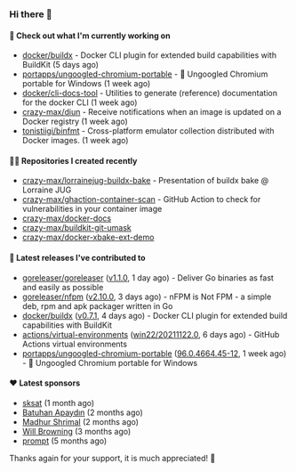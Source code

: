 ### Hi there 👋

#### 👷 Check out what I'm currently working on

- [docker/buildx](https://github.com/docker/buildx) - Docker CLI plugin for extended build capabilities with BuildKit (5 days ago)
- [portapps/ungoogled-chromium-portable](https://github.com/portapps/ungoogled-chromium-portable) - 🚀 Ungoogled Chromium portable for Windows (1 week ago)
- [docker/cli-docs-tool](https://github.com/docker/cli-docs-tool) - Utilities to generate (reference) documentation for the docker CLI (1 week ago)
- [crazy-max/diun](https://github.com/crazy-max/diun) - Receive notifications when an image is updated on a Docker registry (1 week ago)
- [tonistiigi/binfmt](https://github.com/tonistiigi/binfmt) - Cross-platform emulator collection distributed with Docker images. (1 week ago)

#### 👨‍💻 Repositories I created recently

- [crazy-max/lorrainejug-buildx-bake](https://github.com/crazy-max/lorrainejug-buildx-bake) - Presentation of buildx bake @ Lorraine JUG
- [crazy-max/ghaction-container-scan](https://github.com/crazy-max/ghaction-container-scan) - GitHub Action to check for vulnerabilities in your container image
- [crazy-max/docker-docs](https://github.com/crazy-max/docker-docs)
- [crazy-max/buildkit-git-umask](https://github.com/crazy-max/buildkit-git-umask)
- [crazy-max/docker-xbake-ext-demo](https://github.com/crazy-max/docker-xbake-ext-demo)

#### 🚀 Latest releases I've contributed to

- [goreleaser/goreleaser](https://github.com/goreleaser/goreleaser) ([v1.1.0](https://github.com/goreleaser/goreleaser/releases/tag/v1.1.0), 1 day ago) - Deliver Go binaries as fast and easily as possible
- [goreleaser/nfpm](https://github.com/goreleaser/nfpm) ([v2.10.0](https://github.com/goreleaser/nfpm/releases/tag/v2.10.0), 3 days ago) - nFPM is Not FPM - a simple deb, rpm and apk packager written in Go
- [docker/buildx](https://github.com/docker/buildx) ([v0.7.1](https://github.com/docker/buildx/releases/tag/v0.7.1), 4 days ago) - Docker CLI plugin for extended build capabilities with BuildKit
- [actions/virtual-environments](https://github.com/actions/virtual-environments) ([win22/20211122.0](https://github.com/actions/virtual-environments/releases/tag/win22%2F20211122.0), 6 days ago) - GitHub Actions virtual environments
- [portapps/ungoogled-chromium-portable](https://github.com/portapps/ungoogled-chromium-portable) ([96.0.4664.45-12](https://github.com/portapps/ungoogled-chromium-portable/releases/tag/96.0.4664.45-12), 1 week ago) - 🚀 Ungoogled Chromium portable for Windows

#### ❤️ Latest sponsors
- [sksat](https://github.com/sksat) (1 month ago)
- [Batuhan Apaydın](https://github.com/developer-guy) (2 months ago)
- [Madhur Shrimal](https://github.com/shrimalmadhur) (2 months ago)
- [Will Browning](https://github.com/willbrowningme) (3 months ago)
- [prompt](https://github.com/pr-mpt) (5 months ago)

Thanks again for your support, it is much appreciated! 🙏
